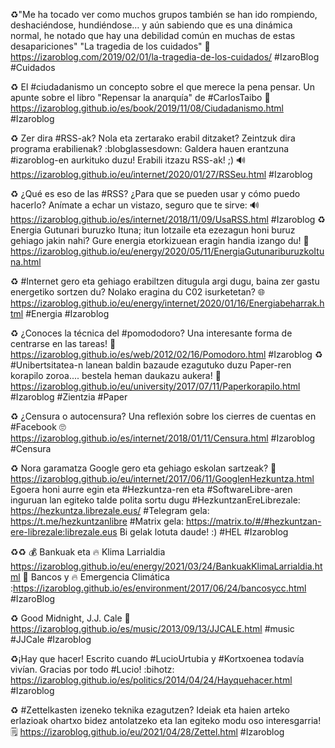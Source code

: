 ♻️"Me ha tocado ver como muchos grupos también se han ido rompiendo, deshaciéndose, hundiéndose… y aún sabiendo que es una dinámica normal, he notado que hay una debilidad común en muchas de estas desapariciones"
"La tragedia de los cuidados"
🤒 https://izaroblog.com/2019/02/01/la-tragedia-de-los-cuidados/
#IzaroBlog #Cuidados 

♻️ El #ciudadanismo un concepto sobre el que merece la pena pensar. 
Un apunte sobre el libro "Repensar la anarquía" de #CarlosTaibo
👥 https://izaroblog.github.io/es/book/2019/11/08/Ciudadanismo.html
#Izaroblog


♻️ Zer dira #RSS-ak? Nola eta zertarako erabil ditzaket? Zeintzuk dira programa erabilienak? :blobglassesdown: Galdera hauen erantzuna #izaroblog-en aurkituko duzu!
Erabili itzazu RSS-ak! ;) 
🔊  https://izaroblog.github.io/eu/internet/2020/01/27/RSSeu.html
#Izaroblog

♻️ ¿Qué es eso de las #RSS? ¿Para que se pueden usar y cómo puedo hacerlo? 
Anímate a echar un vistazo, seguro que te sirve:
🔊  https://izaroblog.github.io/es/internet/2018/11/09/UsaRSS.html
#Izaroblog
♻️ Energia Gutunari buruzko Ituna; itun lotzaile eta ezezagun honi buruz gehiago jakin nahi? Gure energia etorkizuean eragin handia izango du! 
📜 https://izaroblog.github.io/eu/energy/2020/05/11/EnergiaGutunariburuzkoItuna.html

♻️ #Internet gero eta gehiago erabiltzen ditugula argi dugu, baina zer gastu energetiko sortzen du? Nolako eragina du C02 isurketetan? 
🌐 https://izaroblog.github.io/eu/energy/internet/2020/01/16/Energiabeharrak.html
#Energia #Izaroblog

♻️ ¿Conoces la técnica del #pomododoro? Una interesante forma de centrarse en las tareas! 
🍅 https://izaroblog.github.io/es/web/2012/02/16/Pomodoro.html
#Izaroblog
♻️ #Unibertsitatea-n lanean baldin bazaude ezagutuko duzu Paper-ren korapilo zoroa.... bestela heman daukazu aukera!
📄  https://izaroblog.github.io/eu/university/2017/07/11/Paperkorapilo.html
#Izaroblog #Zientzia #Paper

♻️ ¿Censura o autocensura? Una reflexión sobre los cierres de cuentas en #Facebook
🙄 https://izaroblog.github.io/es/internet/2018/01/11/Censura.html
#Izaroblog #Censura


♻️ Nora garamatza Google gero eta gehiago eskolan sartzeak? 
👿 https://izaroblog.github.io/eu/internet/2017/06/11/GooglenHezkuntza.html
Egoera honi aurre egin eta #Hezkuntza-ren eta #SoftwareLibre-aren inguruan lan egiteko talde polita sortu dugu #HezkuntzanEreLibrezale: https://hezkuntza.librezale.eus/
#Telegram gela: https://t.me/hezkuntzanlibre
#Matrix gela: https://matrix.to/#/#hezkuntzan-ere-librezale:librezale.eus
Bi gelak lotuta daude! :)
#HEL #Izaroblog

♻️♻️
💰 Bankuak eta 🔥 Klima Larrialdia https://izaroblog.github.io/eu/energy/2021/03/24/BankuakKlimaLarrialdia.html
🏦 Bancos y 🔥 Emergencia Climática :https://izaroblog.github.io/es/environment/2017/06/24/bancosycc.html
#IzaroBlog

♻️ Good Midnight, J.J. Cale
🎸 https://izaroblog.github.io/es/music/2013/09/13/JJCALE.html
#music #JJCale #Izaroblog



♻️¡Hay que hacer! Escrito cuando #LucioUrtubia y #Kortxoenea todavía vivían. 
Gracias por todo #Lucio!
:bihotz: https://izaroblog.github.io/es/politics/2014/04/24/Hayquehacer.html
#Izaroblog

♻️ #Zettelkasten izeneko teknika ezagutzen? Ideiak eta haien arteko erlazioak ohartxo bidez antolatzeko eta lan egiteko modu oso interesgarria!
🗒️ https://izaroblog.github.io/eu/2021/04/28/Zettel.html
#Izaroblog 



